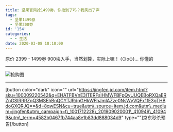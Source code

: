 ```yaml
---
title: 坚果官网抢1499劵，你抢到了吗？我笑出了声
tags:
  - 坚果1499劵
  - 坚果200劵
id: '154'
categories:
  - - 生活
date: 2020-03-08 18:10:00
---
```


原价 2399 - 1499劵 900块入手，当然划算，实际上嘛！ (⊙o⊙)… 你懂的

* * *

![抢购图](https://www.xxhat.xyz/usr/uploads/2020/03/485312651.png#mirages-width=1009&mirages-height=1010&mirages-cdn-type=3 "抢购图")

* * *

\[button color="dark" icon="" url="https://jingfen.jd.com/item.html?sku=100009220542&q=EHATFBVnE3ITERFsIHMWFBFpQyUUQEBoRXQaERZnGSIRRRZqQ3MSEhBnQCYTJRdpGHkWFhJmIAZze0NsWyVQFx1fE3gTHBdoGXQRJQ==&d=8qwESN&cu=true&utm\_source=item.jd.com&utm\_medium=jingfen&utm\_campaign=t\_1001712228\_201909020001\_410949\_410949&utm\_term=4582b0467fb744aa8e1b83dd888034d9" type=""\]京东秒杀预告\[/button\]